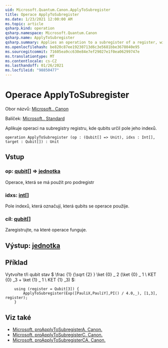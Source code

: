 ```yaml
---
uid: Microsoft.Quantum.Canon.ApplyToSubregister
title: Operace ApplyToSubregister
ms.date: 1/23/2021 12:00:00 AM
ms.topic: article
qsharp.kind: operation
qsharp.namespace: Microsoft.Quantum.Canon
qsharp.name: ApplyToSubregister
qsharp.summary: Applies an operation to a subregister of a register, with qubits specified by an array of their indices.
ms.openlocfilehash: be820c87ee19230713d6c3e5681bbe3678040e95
ms.sourcegitcommit: 71605ea9cc630e84e7ef29027e1f0ea06299747e
ms.translationtype: MT
ms.contentlocale: cs-CZ
ms.lasthandoff: 01/26/2021
ms.locfileid: "98850477"
---
```

# <a name="applytosubregister-operation"></a>Operace ApplyToSubregister

Obor názvů: [Microsoft.. Canon](xref:Microsoft.Quantum.Canon)

Balíček: [Microsoft.. Standard](https://nuget.org/packages/Microsoft.Quantum.Standard)


Aplikuje operaci na subregistry registru, kde qubits určil pole jeho indexů.

```qsharp
operation ApplyToSubregister (op : (Qubit[] => Unit), idxs : Int[], target : Qubit[]) : Unit
```


## <a name="input"></a>Vstup

### <a name="op--qubit--unit"></a>op: [qubit](xref:microsoft.quantum.lang-ref.qubit)[] => [jednotka](xref:microsoft.quantum.lang-ref.unit) 

Operace, která se má použít pro podregistr


### <a name="idxs--int"></a>idxs: [int](xref:microsoft.quantum.lang-ref.int)[]

Pole indexů, která označují, která qubits se operace použije.


### <a name="target--qubit"></a>cíl: [qubit](xref:microsoft.quantum.lang-ref.qubit)[]

Zaregistrujte, na které operace funguje.



## <a name="output--unit"></a>Výstup: [jednotka](xref:microsoft.quantum.lang-ref.unit)



## <a name="example"></a>Příklad

Vytvořte tři qubit stav $ \frac {1} {\sqrt {2} } \ket {0} \_ 2 (\ket {0} \_ 1 \ KET {0} _3 + \ket {1} \_ 1 \ KET {1} _3) $:

```qsharp
    using (register = Qubit[3]) {
        ApplyToSubregister(Exp([PauliX,PauliY],PI() / 4.0,_), [1,3], register);
    }
```

## <a name="see-also"></a>Viz také

- [Microsoft. proApplyToSubregisterA. Canon.](xref:Microsoft.Quantum.Canon.ApplyToSubregisterA)
- [Microsoft. proApplyToSubregisterC. Canon.](xref:Microsoft.Quantum.Canon.ApplyToSubregisterC)
- [Microsoft. proApplyToSubregisterCA. Canon.](xref:Microsoft.Quantum.Canon.ApplyToSubregisterCA)